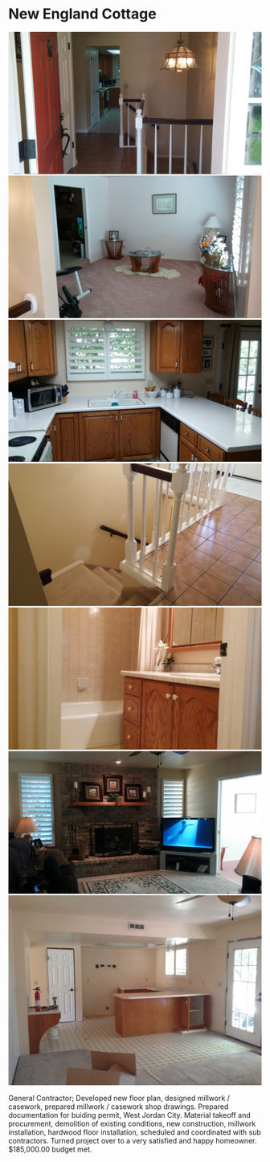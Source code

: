# New England Cottage

<div class="main-carousel">
  <img class="carousel-cell" src="/_media/portfolio/remodel/new-england-cottage/before-stairs.jpg"/>
  <img class="carousel-cell" src="/_media/portfolio/remodel/new-england-cottage/before-livingroom.jpg"/>
  <img class="carousel-cell" src="/_media/portfolio/remodel/new-england-cottage/before-kitchen.jpg"/>
  <img class="carousel-cell" src="/_media/portfolio/remodel/new-england-cottage/before-tile.jpg"/>
  <img class="carousel-cell" src="/_media/portfolio/remodel/new-england-cottage/before-vanity.jpg"/>
  <img class="carousel-cell" src="/_media/portfolio/remodel/new-england-cottage/before-fireplace.jpg"/>
  <img class="carousel-cell" src="/_media/portfolio/remodel/new-england-cottage/during-kitchen.jpg"/>
</div>

General Contractor; Developed new floor plan, designed millwork / casework,
prepared millwork / casework shop drawings. Prepared documentation for buiding
permit, West Jordan City. Material takeoff and procurement, demolition of
existing conditions, new construction, millwork installation, hardwood floor
installation, scheduled and coordinated with sub contractors. Turned project
over to a very satisfied and happy homeowner. \$185,000.00 budget met.
